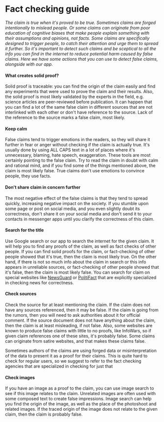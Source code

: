 # Fact checking guide

_The claim is true when it's proved to be true. Sometimes claims are forged intentionally to mislead
people. Or some claims can originate from poor education of cognitive biases that make people
explain something with their assumptions and opinions, not facts. Some claims are specifically
designed to trigger people, to catch their attention and urge them to spread it further. So it's
important to detect such claims and be sceptical to all the info you can find in the internet to
reduce potential harm caused by false claims. Here we have some actions that you can use to detect
false claims, alongside with our app._

#### What creates solid proof?

Solid proof is traceable: you can find the origin of the claim easily and find any experiments that
were used to prove the claim and their results. Also, the solid proof is most likely validated by
the experts in the field, e.g. science articles are peer-reviewed before publication. It can happen
that you can find a lot of the same false claim in different sources that are not interlinked with
each other or don't have reference to the source. Lack of the reference to the source marks a false
claim, most likely.

#### Keep calm

False claims tend to trigger emotions in the readers, so they will share it further in fear or anger
without checking if the claim is actually true. It's usually done by using ALL CAPS text in a lot of
places where it's unnecessary, blaming, hate speech, exaggeration. These tools are most certainly
pointing to the false claim. Try to read the claim in doubt with calm and rational mind, and if you
find some of the things mentioned above, the claim is most likely false. True claims don't use
emotions to convince people, they use facts.

#### Don't share claim in concern further

The most negative effect of the false claims is that they tend to spread quickly, increasing negative impact on the society. If you stumble upon some page or post on social media, and you even slightly doubt its correctness, don't share it on your social media and don't send it to your contacts in messenger apps until you clarify the correctness of this claim.

#### Search for the title

Use Google search or our app to search the internet for the given claim. It will help you to find any proofs of the claim, as well as fact checks of other people. If you can find solid proofs for the claim, or fact-checking of other people showed that it's true, then the claim is most likely true. On the other hand, if there is not so much info about the claim in search or this info appears in unreliable sources, or fact-checking of other people showed that it's false, then the claim is most likely false. You can search for claim on special websites like [NewsGuard](https://www.newsguardtech.com/) or [PolitiFact](https://www.politifact.com/) that are explicitly specialized in checking news for correctness.

#### Check sources

Check the source for at least mentioning the claim. If the claim does not have any sources referenced, then it may be false. If the claim is going from the rumors, then you will need to ask authorities about it for official comment. If the source document does not have anything about the claim, then the claim is at least misleading, if not false. Also, some websites are known to produce false claims with little to no proofs, like InfoWars, so if given claim references one of these sites, it's probably false. Some claims can originate from satire websites, and that makes these claims false.

Sometimes authors of the claims are using forged data or misinterpretation of the data to present it as a proof for their claims. This is quite hard to check for regular users, so we suggest to refer to the fact checking agencies that are specialized in checking for just that

#### Check images

If you have an image as a proof to the claim, you can use image search to see if this image relates to the claim. Unrelated images are often used with some composed text to create false impressions. Image search can help you find the origin of the image, as well as the place of the photoshoot and related images. If the traced origin of the image does not relate to the given claim, then the claim is probably false.